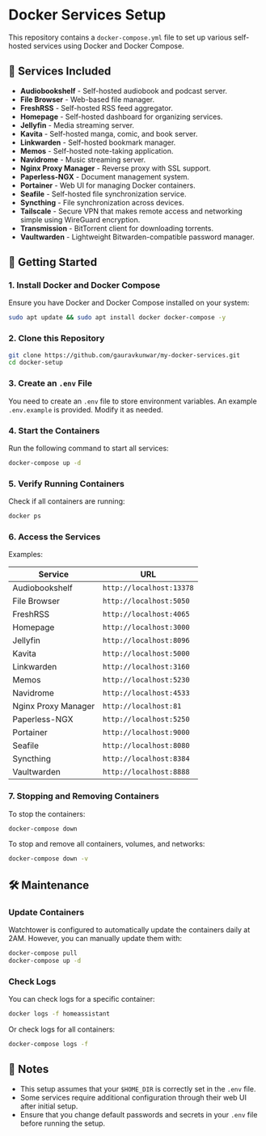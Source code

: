 # Docker Services Setup

This repository contains a `docker-compose.yml` file to set up various self-hosted services using Docker and Docker Compose.

## 📌 Services Included

- **Audiobookshelf** - Self-hosted audiobook and podcast server.
- **File Browser** - Web-based file manager.
- **FreshRSS** - Self-hosted RSS feed aggregator.
- **Homepage** - Self-hosted dashboard for organizing services.
- **Jellyfin** - Media streaming server.
- **Kavita** - Self-hosted manga, comic, and book server.
- **Linkwarden** - Self-hosted bookmark manager.
- **Memos** - Self-hosted note-taking application.
- **Navidrome** - Music streaming server.
- **Nginx Proxy Manager** - Reverse proxy with SSL support.
- **Paperless-NGX** - Document management system.
- **Portainer** - Web UI for managing Docker containers.
- **Seafile** - Self-hosted file synchronization service.
- **Syncthing** - File synchronization across devices.
- **Tailscale** - Secure VPN that makes remote access and networking simple using WireGuard encryption.
- **Transmission** - BitTorrent client for downloading torrents.
- **Vaultwarden** - Lightweight Bitwarden-compatible password manager.

## 🚀 Getting Started

### 1. Install Docker and Docker Compose

Ensure you have Docker and Docker Compose installed on your system:

```sh
sudo apt update && sudo apt install docker docker-compose -y
```

### 2. Clone this Repository

```sh
git clone https://github.com/gauravkunwar/my-docker-services.git
cd docker-setup
```

### 3. Create an `.env` File

You need to create an `.env` file to store environment variables. An example `.env.example` is provided.
Modify it as needed.

### 4. Start the Containers

Run the following command to start all services:

```sh
docker-compose up -d
```

### 5. Verify Running Containers

Check if all containers are running:

```sh
docker ps
```

### 6. Access the Services

Examples:

| Service             | URL                      |
| ------------------- | ------------------------ |
| Audiobookshelf      | `http://localhost:13378` |
| File Browser        | `http://localhost:5050`  |
| FreshRSS            | `http://localhost:4065`  |
| Homepage            | `http://localhost:3000`  |
| Jellyfin            | `http://localhost:8096`  |
| Kavita              | `http://localhost:5000`  |
| Linkwarden          | `http://localhost:3160`  |
| Memos               | `http://localhost:5230`  |
| Navidrome           | `http://localhost:4533`  |
| Nginx Proxy Manager | `http://localhost:81`    |
| Paperless-NGX       | `http://localhost:5250`  |
| Portainer           | `http://localhost:9000`  |
| Seafile             | `http://localhost:8080`  |
| Syncthing           | `http://localhost:8384`  |
| Vaultwarden         | `http://localhost:8888`  |

### 7. Stopping and Removing Containers

To stop the containers:

```sh
docker-compose down
```

To stop and remove all containers, volumes, and networks:

```sh
docker-compose down -v
```

## 🛠 Maintenance

### Update Containers

Watchtower is configured to automatically update the containers daily at 2AM. However, you can manually update them with:

```sh
docker-compose pull
docker-compose up -d
```

### Check Logs

You can check logs for a specific container:

```sh
docker logs -f homeassistant
```

Or check logs for all containers:

```sh
docker-compose logs -f
```

## 🎯 Notes

- This setup assumes that your `$HOME_DIR` is correctly set in the `.env` file.
- Some services require additional configuration through their web UI after initial setup.
- Ensure that you change default passwords and secrets in your `.env` file before running the setup.
